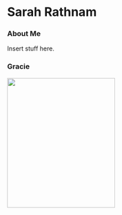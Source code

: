 # Sarah Rathnam  
 
### About Me
Insert stuff here.  


### Gracie
<img align="left" src="https://github.com/sarahrathnam/sarahrathnam.github.io/blob/main/GraciePortrait.JPG?raw=true" width=250 height=300>  
